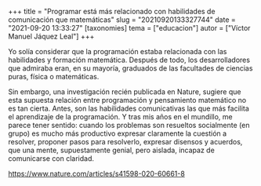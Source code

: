 +++
title = "Programar está más relacionado con habilidades de comunicación que matemáticas"
slug = "20210920133327744"
date = "2021-09-20 13:33:27"
[taxonomies]
tema = ["educacion"]
autor = ["Víctor Manuel Jáquez Leal"]
+++

Yo solía considerar que la programación estaba relacionada con las
habilidades y formación matemática. Después de todo, los desarrolladores
que admiraba eran, en su mayoría, graduados de las facultades de
ciencias puras, física o matemáticas.

Sin embargo, una investigación recién publicada en Nature, sugiere que
esta supuesta relación entre programación y pensamiento matemático no es
tan cierta. Antes, son las habilidades comunicativas las que más
facilita el aprendizaje de la programación. Y tras mis años en el
mundillo, me parece tener sentido: cuando los problemas son resueltos
socialmente (en grupo) es mucho más productivo expresar claramente la
cuestión a resolver, proponer pasos para resolverlo, expresar disensos y
acuerdos, que una mente, supuestamente genial, pero aislada, incapaz de
comunicarse con claridad.

https://www.nature.com/articles/s41598-020-60661-8

